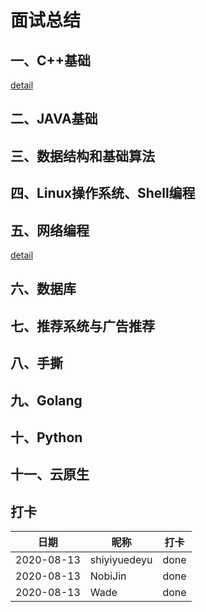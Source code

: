 # 面试总结

## 一、C++基础
[detail](./1-C++基础/C++基础.md)

## 二、JAVA基础

## 三、数据结构和基础算法

## 四、Linux操作系统、Shell编程

## 五、网络编程
[detail](./4-网络编程/网络编程.md)

## 六、数据库

## 七、推荐系统与广告推荐

## 八、手撕

## 九、Golang

## 十、Python

## 十一、云原生

## 打卡
|  日期   | 昵称  | 打卡  |
|  ----  | ----  | ----  |
| 2020-08-13  | shiyiyuedeyu | done |
| 2020-08-13  | NobiJin | done |
| 2020-08-13  | Wade | done |
